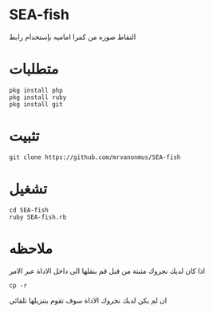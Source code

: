 # SEA-fish
التقاط صوره من كمرا اماميه بإستخدام رابط

# متطلبات 
```
pkg install php
pkg install ruby 
pkg install git
```
# تثبيت 
```
git clone https://github.com/mrvanonmus/SEA-fish
```
# تشغيل 
```
cd SEA-fish
ruby SEA-fish.rb
```
# ملاحظه 
اذا كان لديك نجروك مثبتة من قبل قم بنقلها الى داخل الاداة عبر الامر
```
cp -r 
```
ان لم يكن لديك نجروك الاداة سوف تقوم بتنزيلها تلقائي 
